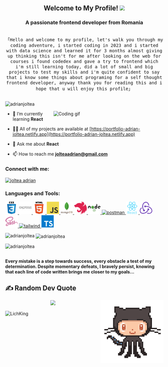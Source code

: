 <h2 align="center">
  Welcome to My Profile!
  <img src="https://media.giphy.com/media/hvRJCLFzcasrR4ia7z/giphy.gif" width="28">
</h2>
<h3 align="center">A passionate frontend developer from Romania</h3>

<p align="center"> 
  <samp>
    <br>
    「Hello and welcome to my profile, let's walk you through my coding adventure, i started coding in 2023 and i started with data science and learned it for 3 months almost giving up thinking this isn't for me after looking on the web for courses i found codedex and gave a try to frontend which i'm still learning today, did a lot of small and big projects to test my skills and i'm quite confident to say that i know some things about programing for a self thought frontend developer, anyway thank you for reading this and i hope that u will enjoy this profile」
    <br>
    <br>
  </samp>
</p>

<p align="left"> <img src="https://komarev.com/ghpvc/?username=adrianjoltea&label=Profile%20views&color=0e75b6&style=flat" alt="adrianjoltea" /> </p>

<img align="right" width="350" src="/assets/Coder.gif" alt="Coding gif" />

- 🌱 I’m currently learning **React**

- 👨‍💻 All of my projects are available at [https://portfolio-adrian-joltea.netlify.app](https://portfolio-adrian-joltea.netlify.app)

- 💬 Ask me about **React**

- 📫 How to reach me **jolteaadrian@gmail.com**


<h3 align="left">Connect with me:</h3>
<p align="left">
<a href="https://linkedin.com/in/joltea adrian" target="blank"><img align="center" src="https://raw.githubusercontent.com/rahuldkjain/github-profile-readme-generator/master/src/images/icons/Social/linked-in-alt.svg" alt="joltea adrian" height="30" width="40" /></a>
</p>

<h3 align="left">Languages and Tools:</h3>
<p align="left"> <a href="https://www.w3schools.com/css/" target="_blank" rel="noreferrer"> <img src="https://raw.githubusercontent.com/devicons/devicon/master/icons/css3/css3-original-wordmark.svg" alt="css3" width="40" height="40"/> </a> <a href="https://expressjs.com" target="_blank" rel="noreferrer"> <img src="https://raw.githubusercontent.com/devicons/devicon/master/icons/express/express-original-wordmark.svg" alt="express" width="40" height="40"/> </a> <a href="https://www.w3.org/html/" target="_blank" rel="noreferrer"> <img src="https://raw.githubusercontent.com/devicons/devicon/master/icons/html5/html5-original-wordmark.svg" alt="html5" width="40" height="40"/> </a> <a href="https://developer.mozilla.org/en-US/docs/Web/JavaScript" target="_blank" rel="noreferrer"> <img src="https://raw.githubusercontent.com/devicons/devicon/master/icons/javascript/javascript-original.svg" alt="javascript" width="40" height="40"/> </a> <a href="https://www.mongodb.com/" target="_blank" rel="noreferrer"> <img src="https://raw.githubusercontent.com/devicons/devicon/master/icons/mongodb/mongodb-original-wordmark.svg" alt="mongodb" width="40" height="40"/> </a> <a href="https://nestjs.com/" target="_blank" rel="noreferrer"> <img src="https://raw.githubusercontent.com/devicons/devicon/master/icons/nestjs/nestjs-plain.svg" alt="nestjs" width="40" height="40"/> </a> <a href="https://nodejs.org" target="_blank" rel="noreferrer"> <img src="https://raw.githubusercontent.com/devicons/devicon/master/icons/nodejs/nodejs-original-wordmark.svg" alt="nodejs" width="40" height="40"/> </a> <a href="https://postman.com" target="_blank" rel="noreferrer"> <img src="https://www.vectorlogo.zone/logos/getpostman/getpostman-icon.svg" alt="postman" width="40" height="40"/> </a> <a href="https://reactjs.org/" target="_blank" rel="noreferrer"> <img src="https://raw.githubusercontent.com/devicons/devicon/master/icons/react/react-original-wordmark.svg" alt="react" width="40" height="40"/> </a> <a href="https://redux.js.org" target="_blank" rel="noreferrer"> <img src="https://raw.githubusercontent.com/devicons/devicon/master/icons/redux/redux-original.svg" alt="redux" width="40" height="40"/> </a> <a href="https://sass-lang.com" target="_blank" rel="noreferrer"> <img src="https://raw.githubusercontent.com/devicons/devicon/master/icons/sass/sass-original.svg" alt="sass" width="40" height="40"/> </a> <a href="https://tailwindcss.com/" target="_blank" rel="noreferrer"> <img src="https://www.vectorlogo.zone/logos/tailwindcss/tailwindcss-icon.svg" alt="tailwind" width="40" height="40"/> </a> <a href="https://www.typescriptlang.org/" target="_blank" rel="noreferrer"> <img src="https://raw.githubusercontent.com/devicons/devicon/master/icons/typescript/typescript-original.svg" alt="typescript" width="40" height="40"/> </a> </p>

<p><img align="left" src="https://github-readme-stats.vercel.app/api/top-langs?username=adrianjoltea&show_icons=true&locale=en&layout=compact" alt="adrianjoltea" /></p>

<p>&nbsp;<img align="center" src="https://github-readme-stats.vercel.app/api?username=adrianjoltea&show_icons=true&locale=en" alt="adrianjoltea" /></p>

<p><img align="center" src="https://github-readme-streak-stats.herokuapp.com/?user=adrianjoltea&" alt="adrianjoltea" /></p>

##

**Every mistake is a step towards success, every obstacle a test of my determination. Despite momentary defeats, I bravely persist, knowing that each line of code written brings me closer to my goals...**

## ✍️ Random Dev Quote

<div align="center" width="50">
 
![](https://quotes-github-readme.vercel.app/api?type=horizontal&theme=dark) <img src="https://raw.githubusercontent.com/lgzarturo/lgzarturo/master/assets/87202985-820dcb80-c2b6-11ea-9f56-7ec461c497c3.gif" alt="GitHub" style="float: right;" align="right" />
 
</div>

<img src="https://media.giphy.com/media/v1.Y2lkPTc5MGI3NjExcDQ5cmhxbzJpd3E5ZGw3NnE5cHdrbHpvb2Nncmt6eXhqbXlycWg2aCZlcD12MV9pbnRlcm5hbF9naWZfYnlfaWQmY3Q9Zw/piTF2qfkyjpG4EB5Kk/giphy.gif" alt="LichKing" width="1000" align="center">

